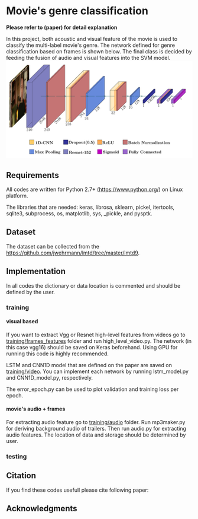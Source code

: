 # Movie's genre classification

**Please refer to (paper) for detail explanation**

In this project, both acoustic and visual feature of the movie is used to classify the multi-label movie's genre. The network defined for genre classification based on frames is shown below. The final class is decided by feeding the fusion of audio and visual features into the SVM model.  
![Image of network](https://github.com/Tinbeh97/MovieGenre/blob/master/conv.png)

## Requirements

All codes are written for Python 2.7+ (https://www.python.org/) on Linux platform. 

The libraries that are needed: keras, librosa, sklearn, pickel, itertools, sqlite3, subprocess, os, matplotlib, sys, _pickle, and pysptk.

## Dataset

The dataset can be collected from the https://github.com/jwehrmann/lmtd/tree/master/lmtd9.

## Implementation

In all codes the dictionary or data location is commented and should be defined by the user.  

### training

#### visual based

If you want to extract Vgg or Resnet high-level features from videos go to [training/frames_features](./training/frames_features) folder and run high_level_video.py. The network (in this case vgg16) should be saved on Keras beforehand. Using GPU for running this code is highly recommended.

LSTM and CNN1D model that are defined on the paper are saved on [training/video](./training/video). You can implement each network by running lstm_model.py and CNN1D_model.py, respectively.

The error_epoch.py can be used to plot validation and training loss per epoch.

#### movie's audio + frames

For extracting audio feature go to [training/audio](./training/audio) folder. Run mp3maker.py for deriving background audio of trailers. Then run audio.py for extracting audio features. The location of data and storage should be determined by user. 



### testing


## Citation

If you find these codes usefull please cite following paper:



## Acknowledgments

